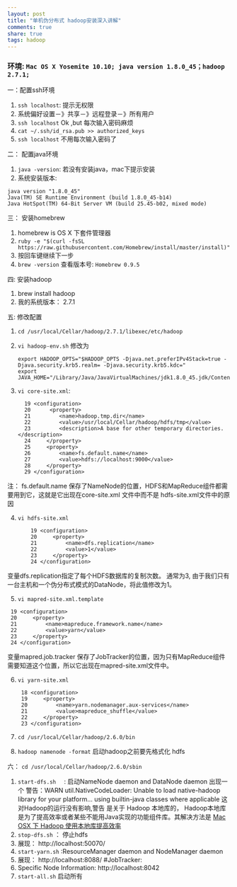 ```yaml
---
layout: post
title: "单机伪分布式 hadoop安装深入讲解"
comments: true
share: true
tags: hadoop
---
```


### 环境:  `Mac OS X Yosemite 10.10; java version 1.8.0_45；hadoop 2.7.1;`

一：配置ssh环境

1. `ssh localhost`: 提示无权限
2. 系统偏好设置－》共享－》远程登录－》所有用户
3. `ssh localhost` Ok ,but 每次输入密码麻烦
4. `cat ~/.ssh/id_rsa.pub >> authorized_keys`
5. `ssh localhost` 不用每次输入密码了

二： 配置java环境

1. `java -version`: 若没有安装java，mac下提示安装
2. 系统安装版本: 

```
java version "1.8.0_45"
Java(TM) SE Runtime Environment (build 1.8.0_45-b14)
Java HotSpot(TM) 64-Bit Server VM (build 25.45-b02, mixed mode)
```

三： 安装homebrew

1. homebrew is OS X 下套件管理器
2. `ruby -e "$(curl -fsSL https://raw.githubusercontent.com/Homebrew/install/master/install)"`
3. 按回车键继续下一步
4. `brew -version` 查看版本号: `Homebrew 0.9.5`

四: 安装hadoop

1. brew install hadoop
2. 我的系统版本： 2.7.1

五: 修改配置

1. `cd /usr/local/Cellar/hadoop/2.7.1/libexec/etc/hadoop`
2. `vi hadoop-env.sh` 修改为
   ```shell
   export HADOOP_OPTS="$HADOOP_OPTS -Djava.net.preferIPv4Stack=true -Djava.security.krb5.realm= -Djava.security.krb5.kdc="
   export JAVA_HOME="/Library/Java/JavaVirtualMachines/jdk1.8.0_45.jdk/Contents/Home/"
   ```

3. `vi core-site.xml`: 
   
   ```shell
     19 <configuration>
     20      <property>
     21         <name>hadoop.tmp.dir</name>
     22         <value>/usr/local/Cellar/hadoop/hdfs/tmp</value>
     23         <description>A base for other temporary directories.</description>
     24     </property>
     25     <property>
     26         <name>fs.default.name</name>
     27         <value>hdfs://localhost:9000</value>
     28     </property>
     29 </configuration>
   ```
注： fs.default.name 保存了NameNode的位置，HDFS和MapReduce组件都需要用到它，这就是它出现在core-site.xml 文件中而不是 hdfs-site.xml文件中的原因

4. `vi hdfs-site.xml`
   
   ```shell
       19 <configuration>
       20     <property>
       21         <name>dfs.replication</name>
       22         <value>1</value>
       23     </property>
       24 </configuration>
   ```
 变量dfs.replication指定了每个HDFS数据库的复制次数。 通常为3, 由于我们只有一台主机和一个伪分布式模式的DataNode，将此值修改为1。  

5. ` vi mapred-site.xml.template `

 ```shell
  19 <configuration>
  20     <property>
  21         <name>mapreduce.framework.name</name>
  22         <value>yarn</value>
  23     </property>
  24 </configuration>
 ```
 变量mapred.job.tracker 保存了JobTracker的位置，因为只有MapReduce组件需要知道这个位置，所以它出现在mapred-site.xml文件中。
 
6. `vi yarn-site.xml  `

   ```shell
    18 <configuration>
    19     <property>
    20         <name>yarn.nodemanager.aux-services</name>
    21         <value>mapreduce_shuffle</value>
    22     </property>
    23 </configuration>
   ```

7. `cd /usr/local/Cellar/hadoop/2.6.0/bin`
8. `hadoop namenode -format`  启动hadoop之前要先格式化 hdfs

六： `cd /usr/local/Cellar/hadoop/2.6.0/sbin`

1. `start-dfs.sh  ` : 启动NameNode daemon and DataNode daemon
   出现一个 警告：WARN
 util.NativeCodeLoader: Unable to load native-hadoop library for your platform... using builtin-java classes where applicable 这对Hadoop的运行没有影响,警告 是关于 Hadoop 本地库的， Hadoop本地库是为了提高效率或者某些不能用Java实现的功能组件库。其解决方法是 [Mac
 OSX 下 Hadoop 使用本地库提高效率](http://rockyfeng.me/hadoop_native_library_mac.html)
2. `stop-dfs.sh`    ： 停止hdfs
3.  展现： http://localhost:50070/
4. `start-yarn.sh`   :ResourceManager daemon and NodeManager daemon
5. 展现： http://localhost:8088/     #JobTracker:
5. Specific Node Information: http://localhost:8042
6. `start-all.sh`  启动所有
 
